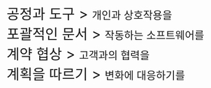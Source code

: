 <p>
<font size="+3">공정과 도구 &gt; </font><font size="+2">개인과 상호작용</font><font size="+2">을<br></font>
<font size="+3">포괄적인 문서 &gt; </font><font size="+2">작동하는 소프트웨어</font><font size="+2">를<br></font>
<font size="+3">계약 협상 &gt; </font><font size="+2">고객과의 협력</font><font size="+2">을<br></font>
<font size="+3">계획을 따르기 &gt; </font><font size="+2">변화에 대응하기</font><font size="+2">를<br></font>
</p>
